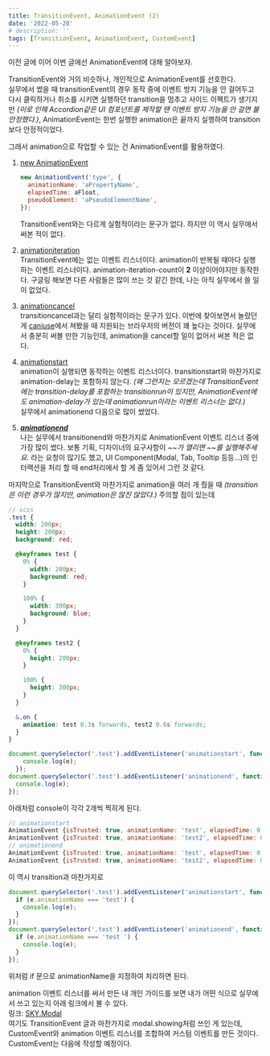 ```yaml
---
title: TransitionEvent, AnimationEvent (2)
date: '2022-05-20'
# description: ''
tags: [TransitionEvent, AnimationEvent, CustomEvent]
---
```


이전 글에 이어 이번 글에선 AnimationEvent에 대해 알아보자.

TransitionEvent와 거의 비슷하나, 개인적으로 AnimationEvent를 선호한다.  
실무에서 썼을 때 transitionEvent의 경우 동작 중에 이벤트 방지 기능을 안 걸어두고 다시 클릭하거나 취소를 시키면 실행하던 transition을 멈추고 사이드 이펙트가 생기지만 _(이로 인해 Accordion같은 UI 컴포넌트를 제작할 땐 이벤트 방지 기능을 안 걸면 불안정했다.)_, AnimationEvent는 한번 실행한 animation은 끝까지 실행하여 transition보다 안정적이었다.

그래서 animation으로 작업할 수 있는 건 AnimationEvent를 활용하였다.

1. <a href="https://developer.mozilla.org/ko/docs/Web/API/AnimationEvent/AnimationEvent" target="_blank" rel="noreferrer" title="MDN 새창 열기">new AnimationEvent</a>

   ```js
   new AnimationEvent('type', {
     animationName: 'aPropertyName',
     elapsedTime: aFloat,
     pseudoElement: 'aPseudoElementName',
   });
   ```

   TransitionEvent와는 다르게 실험적이라는 문구가 없다. 하지만 이 역시 실무에서 써본 적이 없다.

2. <a href="https://developer.mozilla.org/en-US/docs/Web/API/HTMLElement/animationiteration_event" target="_blank" rel="noreferrer" title="MDN 새창 열기">animationiteration</a>  
   TransitionEvent에는 없는 이벤트 리스너이다. animation이 반복될 때마다 실행하는 이벤트 리스너이다. animation-iteration-count이 **2** 이상이어야지만 동작한다. 구글링 해보면 다른 사람들은 많이 쓰는 것 같긴 한데, 나는 아직 실무에서 쓸 일이 없었다.

3. <a href="https://developer.mozilla.org/en-US/docs/Web/API/HTMLElement/animationcancel_event" target="_blank" rel="noreferrer" title="MDN 새창 열기">animationcancel</a>  
   transitioncancel과는 달리 실험적이라는 문구가 있다. 이번에 찾아보면서 놀랐던 게 <a href="https://caniuse.com/?search=animationcancel" target="_blank" rel="noreferrer" title="caniuse 새창 열기">caniuse</a>에서 쳐봤을 때 지원되는 브라우저의 버전이 꽤 높다는 것이다. 실무에서 충분히 써볼 만한 기능인데, animation을 cancel할 일이 없어서 써본 적은 없다.

4. <a href="https://developer.mozilla.org/en-US/docs/Web/API/HTMLElement/animationstart_event" target="_blank" rel="noreferrer" title="MDN 새창 열기">animationstart</a>  
   animation이 실행되면 동작하는 이벤트 리스너이다. transitionstart와 마찬가지로 animation-delay는 포함하지 않는다. _(왜 그런지는 모르겠는데 TransitionEvent에는 transition-delay를 포함하는 transitionrun이 있지만, AnimationEvent에도 animation-delay가 있는데 animationrun이라는 이벤트 리스너는 없다.)_  
   실무에서 animationend 다음으로 많이 썼었다.

5. <a href="https://developer.mozilla.org/en-US/docs/Web/API/HTMLElement/animationend_event" target="_blank" rel="noreferrer" title="MDN 새창 열기">**_animationend_**</a>  
   나는 실무에서 transitionend와 마찬가지로 AnimationEvent 이벤트 리스너 중에 가장 많이 썼다. 보통 기획, 디자이너의 요구사항이 _~~가 열리면 ~~를 실행해주세요._ 라는 요청이 많기도 했고, UI Component(Modal, Tab, Tooltip 등등...)의 인터랙션을 처리 할 때 end처리에서 할 게 좀 있어서 그런 것 같다.

마지막으로 TransitionEvent와 마찬가지로 animation을 여러 개 줬을 때 _(transition은 이런 경우가 많지만, animation은 많진 않았다.)_ 주의할 점이 있는데

```scss
// scss
.test {
  width: 200px;
  height: 200px;
  background: red;

  @keyframes test {
    0% {
      width: 200px;
      background: red;
    }

    100% {
      width: 300px;
      background: blue;
    }
  }

  @keyframes test2 {
    0% {
      height: 200px;
    }

    100% {
      height: 300px;
    }
  }

  &.on {
    animation: test 0.3s forwards, test2 0.6s forwards;
  }
}
```

```js
document.querySelector('.test').addEventListener('animationstart', function (e) {
    console.log(e);
  });
document.querySelector('.test').addEventListener('animationend', function (e) {
  console.log(e);
});
```

아래처럼 console이 각각 2개씩 찍히게 된다.

```js
// animationstart
AnimationEvent {isTrusted: true, animationName: 'test', elapsedTime: 0, pseudoElement: '', type: 'animationstart', …}
AnimationEvent {isTrusted: true, animationName: 'test2', elapsedTime: 0, pseudoElement: '', type: 'animationstart', …}
// animationend
AnimationEvent {isTrusted: true, animationName: 'test', elapsedTime: 0.3, pseudoElement: '', type: 'animationend', …}
AnimationEvent {isTrusted: true, animationName: 'test2', elapsedTime: 0.6, pseudoElement: '', type: 'animationend', …}
```

이 역시 transition과 마찬가지로

```js
document.querySelector('.test').addEventListener('animationstart', function (e) {
  if (e.animationName === 'test') {
    console.log(e);
  }
});
document.querySelector('.test').addEventListener('animationend', function (e) {
  if (e.animationName === 'test ') {
    console.log(e);
  }
});
```

위처럼 if 문으로 animationName을 지정하여 처리하면 된다.

animation 이벤트 리스너를 써서 만든 내 개인 가이드를 보면 내가 어떤 식으로 실무에서 쓰고 있는지 아래 링크에서 볼 수 있다.  
링크: <a href="https://sonky740.github.io/Guide_es6/dist/html/modal.html" target="_blank" rel="noreferrer" title="SKY 가이드 새창 열기">SKY.Modal</a>  
여기도 TransitionEvent 글과 마찬가지로 modal.showing처럼 쓰인 게 있는데, CustomEvent와 animation 이벤트 리스너를 조합하여 커스텀 이벤트를 만든 것이다. CustomEvent는 다음에 작성할 예정이다.
